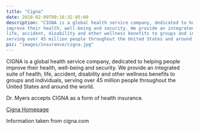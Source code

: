 ```yaml
---
title: "Cigna"
date: 2018-02-09T00:16:32-05:00
description: "CIGNA is a global health service company, dedicated to helping people 
improve their health, well-being and security. We provide an integrated suite of health, 
life, accident, disability and other wellness benefits to groups and individuals, 
serving over 45 million people throughout the United States and around the world."
pic: "images/insurance/cigna.jpg"
---
```


CIGNA is a global health service company, dedicated to helping people improve their 
health, well-being and security. We provide an integrated suite of health, life, 
accident, disability and other wellness benefits to groups and individuals, serving over 
45 million people throughout the United States and around the world.

Dr. Myers accepts CIGNA as a form of health insurance.

[Cigna Homepage](http://www.cigna.com)

Information taken from cigna.com
